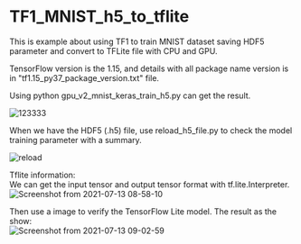 # TF1_MNIST_h5_to_tflite
This is example about using TF1 to train MNIST dataset saving HDF5 parameter and convert to TFLite file with CPU and GPU.  

TensorFlow version is the 1.15, and details with all package name version is in "tf1.15_py37_package_version.txt" file.  

Using python gpu_v2_mnist_keras_train_h5.py can get the result.  

![123333](https://user-images.githubusercontent.com/19554347/116948851-28e2ae80-acb3-11eb-9151-53efa94ee6f2.PNG)

When we have the HDF5 (.h5) file, use reload_h5_file.py to check the model training parameter with a summary.  

![reload](https://user-images.githubusercontent.com/19554347/116949464-dc986e00-acb4-11eb-895e-84972b222175.PNG)

Tflite information:  
We can get the input tensor and output tensor format with tf.lite.Interpreter.  
![Screenshot from 2021-07-13 08-58-10](https://user-images.githubusercontent.com/19554347/125374424-93058700-e3b9-11eb-93c0-3efc7922ebed.png)

Then use a image to verify the TensorFlow Lite model. The result as the show:  
![Screenshot from 2021-07-13 09-02-59](https://user-images.githubusercontent.com/19554347/125374721-29d24380-e3ba-11eb-8f61-e1087f3aaeb8.png)





